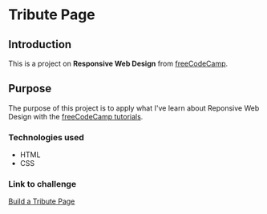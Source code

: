 # Tribute Page

## Introduction

This is a project on **Responsive Web Design** from [freeCodeCamp](https://www.freecodecamp.org/).

## Purpose

The purpose of this project is to apply what I've learn about Reponsive Web Design with the [freeCodeCamp tutorials](https://www.freecodecamp.org/learn/responsive-web-design).

### Technologies used

- HTML
- CSS

### Link to challenge

[Build a Tribute Page](https://www.freecodecamp.org/learn/responsive-web-design/responsive-web-design-projects/build-a-tribute-page)
